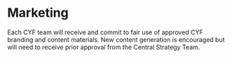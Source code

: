 # Marketing

Each CYF team will receive and commit to fair use of approved CYF branding and content materials. New content generation is encouraged but will need to receive prior approval from the Central Strategy Team.

  


